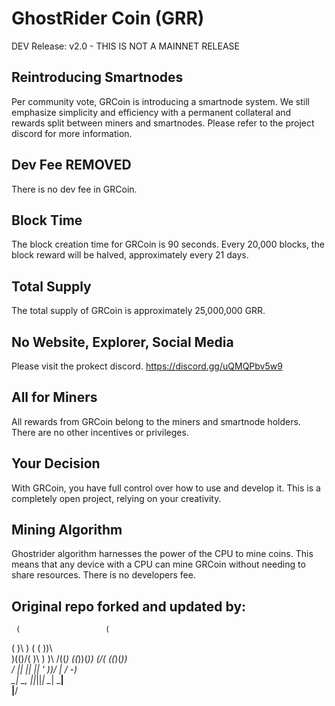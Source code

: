 # GhostRider Coin (GRR)

DEV Release: v2.0 - THIS IS NOT A MAINNET RELEASE

## Reintroducing Smartnodes

Per community vote, GRCoin is introducing a smartnode system. We still emphasize simplicity and efficiency with a permanent collateral and rewards split between miners and smartnodes. Please refer to the project discord for more information.

## Dev Fee REMOVED

There is no dev fee in GRCoin.

## Block Time

The block creation time for GRCoin is 90 seconds. Every 20,000 blocks, the block reward will be halved, approximately every 21 days.

## Total Supply

The total supply of GRCoin is approximately 25,000,000 GRR.

## No Website, Explorer, Social Media

Please visit the prokect discord. https://discord.gg/uQMQPbv5w9

## All for Miners

All rewards from GRCoin belong to the miners and smartnode holders. There are no other incentives or privileges.

## Your Decision

With GRCoin, you have full control over how to use and develop it. This is a completely open project, relying on your creativity.

## Mining Algorithm

Ghostrider algorithm harnesses the power of the CPU to mine coins. This means that any device with a CPU can mine GRCoin without needing to share resources. There is no developers fee.

## Original repo forked and updated by:
                             
                             
     (                   (   
  (  )\ )   (      (    ))\  
  )\(()/(   )\ )   )\  /((_) 
 ((_))(_)) _(_/(  ((_)(_))   
/ _|| || || ' \))/ _| / -_)  
\__| \_, ||_||_| \__| \___|  
     |__/                    


